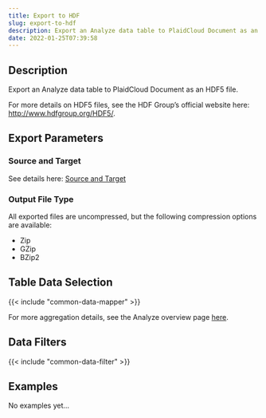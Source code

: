 ```yaml
---
title: Export to HDF
slug: export-to-hdf
description: Export an Analyze data table to PlaidCloud Document as an HDF5 file
date: 2022-01-25T07:39:58
---
```



## Description


Export an Analyze data table to PlaidCloud Document as an HDF5 file.


For more details on HDF5 files, see the HDF Group’s official website here: <http://www.hdfgroup.org/HDF5/>.



## Export Parameters


### Source and Target


See details here: [Source and Target](/docs/workflow-steps/common/table-data-selection)



### Output File Type


All exported files are uncompressed, but the following compression options are available:


* Zip
* GZip
* BZip2


## Table Data Selection

{{< include "common-data-mapper" >}}




For more aggregation details, see the Analyze overview page [here](/docs/workflow-steps/common/aggregation).


## Data Filters

{{< include "common-data-filter" >}}



## Examples

No examples yet...
